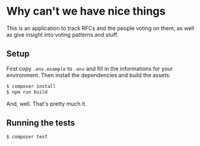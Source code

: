 # Why can't we have nice things

This is an application to track RFCs and the people voting on them, as well as give insight into voting patterns and stuff.

## Setup

First copy `.env.example` to `.env` and fill in the informations for your environment. Then install the dependencies and build the assets:

```bash
$ composer install
$ npm run build
```

And, well. That's pretty much it.

## Running the tests

```bash
$ composer test
```
